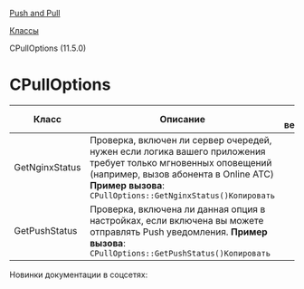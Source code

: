 [Push and Pull](/api_help/push_pull/index.php)

[Классы](/api_help/push_pull/classes/index.php)

CPullOptions (11.5.0)

CPullOptions
============

| Класс | Описание | С версии |
| --- | --- | --- |
| GetNginxStatus | Проверка, включен ли сервер очередей, нужен если логика вашего приложения требует только мгновенных оповещений (например, вызов абонента в Online ATC) **Пример вызова**:   ``` CPullOptions::GetNginxStatus()Копировать ``` |  |
| GetPushStatus | Проверка, включена ли данная опция в настройках, если включена вы можете отправлять Push уведомления. **Пример вызова**:   ``` CPullOptions::GetPushStatus()Копировать ``` |  |

Новинки документации в соцсетях: